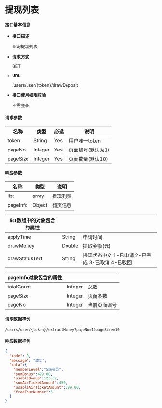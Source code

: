 # 提现列表

#### **接口基本信息**

* **接口描述**

  查询提现列表

* **请求方式**

  GET

* **URL**

  /users/user/{token}/drawDeposit

* **接口使用权限校验**

  不需登录

#### **请求参数**

| 名称 | 类型 | 必选 | 说明 |
| --- | --- | --- | --- |
| token | String | Yes | 用户唯一token |
| pageNo | Integer | Yes | 页面编号(默认为1) |
| pageSize | Integer | Yes | 页面数量(默认10) |

#### **响应参数**

| 名称 | 类型 | 说明 |
| --- | --- | --- |
| list | array | 提现列表 |
| pageInfo | Object | 翻页信息 |

| list数组中的对象包含的属性 |  |  |
| --- | --- | --- |
| applyTime | String | 申请时间 |
| drawMoney | Double | 提取金额(元) |
| drawStatusText | String | 提现状态中文 1-已申请 2-已完成 3-已取消 4-已驳回 |

| pageInfo对象包含的属性 |  |  |
| --- | --- | --- |
| totalCount | Integer | 总数 |
| pageSize | Integer | 页面条数 |
| pageNo | Integer | 当前页面编号 |


#### **请求数据样例**

```url
/users/user/{token}/extractMoney?pageNo=1&pageSize=10
```

#### **响应数据样例**

```json
{
  "code": 0,
  "message": "成功",
  "data":{
    "memberLevel":"5级会员",
    "sumBonus":499.00,
    "usableBonus":123.32,
    "sumAirTicketAmount":450,
    "usableAirTicketAmount":299.00,
    "freeTourNumber":5
  }
}
```